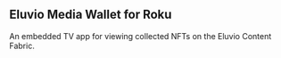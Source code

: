 ## Eluvio Media Wallet for Roku

An embedded TV app for viewing collected NFTs on the Eluvio Content Fabric.
